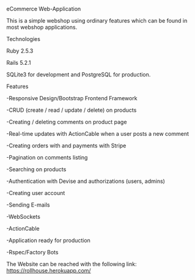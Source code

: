 eCommerce Web-Application

This is a simple webshop using ordinary features which can be found in most webshop applications.

Technologies

Ruby 2.5.3

Rails 5.2.1

SQLite3 for development and PostgreSQL for production.

Features

-Responsive Design/Bootstrap Frontend Framework

-CRUD (create / read / update / delete) on products

-Creating / deleting comments on product page

-Real-time updates with ActionCable when a user posts a new comment

-Creating orders with and payments with Stripe

-Pagination on comments listing

-Searching on products

-Authentication with Devise and authorizations (users, admins)

-Creating user account

-Sending E-mails

-WebSockets

-ActionCable

-Application ready for production

-Rspec/Factory Bots


The Website can be reached with the following link: https://rollhouse.herokuapp.com/
